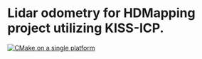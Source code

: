 # Lidar odometry for HDMapping project utilizing KISS-ICP.

[![CMake on a single platform](https://github.com/michalpelka/kiss-lidarodometry/actions/workflows/cmake-single-platform.yml/badge.svg)](https://github.com/michalpelka/kiss-lidarodometry/actions/workflows/cmake-single-platform.yml)
